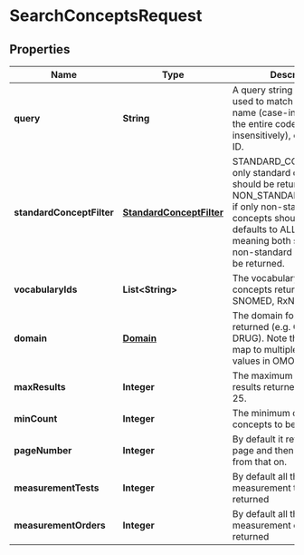 
# SearchConceptsRequest

## Properties
Name | Type | Description | Notes
------------ | ------------- | ------------- | -------------
**query** | **String** | A query string that can be used to match a subset of the name (case-insensitively), the entire code value (case-insensitively), or the concept ID.  | 
**standardConceptFilter** | [**StandardConceptFilter**](StandardConceptFilter.md) | STANDARD_CONCEPTS if only standard concepts should be returned, NON_STANDARD_CONCEPTS if only non-standard concepts should be returned; defaults to ALL_CONCEPTS, meaning both standard and non-standard concepts will be returned.  |  [optional]
**vocabularyIds** | **List&lt;String&gt;** | The vocabulary ID for the concepts returned (e.g. SNOMED, RxNorm) |  [optional]
**domain** | [**Domain**](Domain.md) | The domain for the concepts returned (e.g. OBSERVATION, DRUG). Note that this may map to multiple domain ID values in OMOP.  |  [optional]
**maxResults** | **Integer** | The maximum number of results returned. Defaults to 25. |  [optional]
**minCount** | **Integer** | The minimum count of concepts to be fetched |  [optional]
**pageNumber** | **Integer** | By default it returns the first page and then its next pages from that on. |  [optional]
**measurementTests** | **Integer** | By default all the measurement tests are returned |  [optional]
**measurementOrders** | **Integer** | By default all the measurement orders are returned |  [optional]



